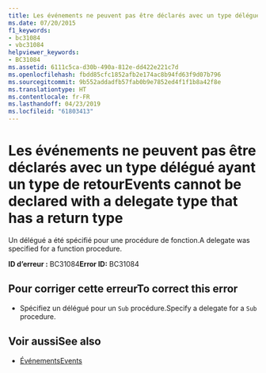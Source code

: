 ```yaml
---
title: Les événements ne peuvent pas être déclarés avec un type délégué ayant un type de retour
ms.date: 07/20/2015
f1_keywords:
- bc31084
- vbc31084
helpviewer_keywords:
- BC31084
ms.assetid: 6111c5ca-d30b-490a-812e-dd422e221c7d
ms.openlocfilehash: fbdd85cfc1852afb2e174ac8b94fd63f9d07b796
ms.sourcegitcommit: 9b552addadfb57fab0b9e7852ed4f1f1b8a42f8e
ms.translationtype: HT
ms.contentlocale: fr-FR
ms.lasthandoff: 04/23/2019
ms.locfileid: "61803413"
---
```

# <a name="events-cannot-be-declared-with-a-delegate-type-that-has-a-return-type"></a><span data-ttu-id="dd750-102">Les événements ne peuvent pas être déclarés avec un type délégué ayant un type de retour</span><span class="sxs-lookup"><span data-stu-id="dd750-102">Events cannot be declared with a delegate type that has a return type</span></span>
<span data-ttu-id="dd750-103">Un délégué a été spécifié pour une procédure de fonction.</span><span class="sxs-lookup"><span data-stu-id="dd750-103">A delegate was specified for a function procedure.</span></span>  
  
 <span data-ttu-id="dd750-104">**ID d’erreur :** BC31084</span><span class="sxs-lookup"><span data-stu-id="dd750-104">**Error ID:** BC31084</span></span>  
  
## <a name="to-correct-this-error"></a><span data-ttu-id="dd750-105">Pour corriger cette erreur</span><span class="sxs-lookup"><span data-stu-id="dd750-105">To correct this error</span></span>  
  
- <span data-ttu-id="dd750-106">Spécifiez un délégué pour un `Sub` procédure.</span><span class="sxs-lookup"><span data-stu-id="dd750-106">Specify a delegate for a `Sub` procedure.</span></span>  
  
## <a name="see-also"></a><span data-ttu-id="dd750-107">Voir aussi</span><span class="sxs-lookup"><span data-stu-id="dd750-107">See also</span></span>

- [<span data-ttu-id="dd750-108">Événements</span><span class="sxs-lookup"><span data-stu-id="dd750-108">Events</span></span>](../../../visual-basic/programming-guide/language-features/events/index.md)
